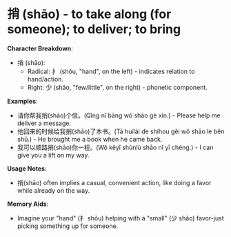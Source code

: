 # **捎 (shāo) - to take along (for someone); to deliver; to bring**

**Character Breakdown**:  
- 捎 (shāo):
  - Radical: 扌 (shǒu, "hand", on the left) - indicates relation to hand/action.
  - Right: 少 (shǎo, "few/little", on the right) - phonetic component.

**Examples**:  
- 请你帮我捎(shāo)个信。(Qǐng nǐ bāng wǒ shāo gè xìn.) - Please help me deliver a message.  
- 他回来的时候给我捎(shāo)了本书。(Tā huílái de shíhou gěi wǒ shāo le běn shū.) - He brought me a book when he came back.  
- 我可以顺路捎(shāo)你一程。(Wǒ kěyǐ shùnlù shāo nǐ yī chéng.) - I can give you a lift on my way.

**Usage Notes**:  
- 捎(shāo) often implies a casual, convenient action, like doing a favor while already on the way.

**Memory Aids**:  
- Imagine your "hand" (扌 shǒu) helping with a "small" (少 shǎo) favor-just picking something up for someone.